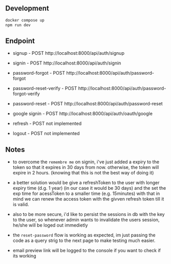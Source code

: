 ## Development

```bash
docker compose up
npm run dev
```


## Endpoint
 - signup - POST http://localhost:8000/api/auth/signup
 - signin - POST http://localhost:8000/api/auth/signin

 - password-forgot - POST http://localhost:8000/api/auth/password-forgot
 - password-reset-verify - POST http://localhost:8000/api/auth/password-forgot-verify
 - password-reset - POST http://localhost:8000/api/auth/password-reset
 - google signin - POST http://localhost:8000/api/auth/oauth/google

 - refresh - POST not implemented
 - logout - POST not implemented


## Notes
- to overcome the `remembre me` on signin, i've just added a expiry to the token so that it expires in 30 days from now. otherwise, the token will expire in 2 hours. (knowing that this is not the best way of doing it)
- a better solution would be give a refreshToken to the user with longer expiry time (d.g. 1 year) (in our case it would be 30 days) 
    and the set the exp time for acessToken to a smaller time (e.g. 15minutes)
    with that in mind we can renew the access token with the givven refresh token till it is valid.

- also to be more secure, i'd like to persist the sessions in db with the key to the user, so whenever admin wants to invalidate the users session, he/she will be loged out immedietly

- the `reset-password` flow is working as expected, im just passing the code as a query strig to the next page to make testing much easier.

- email preview link will be logged to the console if you want to check if its working